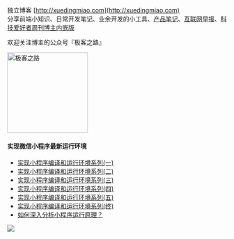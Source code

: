 独立博客 [http://xuedingmiao.com](http://xuedingmiao.com)   
分享前端小知识、日常开发笔记、业余开发的小工具、[产品笔记](http://xuedingmiao.com/tag/%E4%BA%A7%E5%93%81%E7%AC%94%E8%AE%B0.html)、[互联网早报](http://xuedingmiao.com/zaobao/)、[科技爱好者周刊](https://github.com/ruanyf/weekly)[博主内嵌版](http://xuedingmiao.com/science_lover/)  

欢迎关注博主的公众号『极客之路』  

<img src="http://xuedingmiao.com/images/qrcode_for_xdmj.jpg" alt="极客之路" height="185" /> 

#### 实现微信小程序最新运行环境

- [实现小程序编译和运行环境系列(一)](https://mp.weixin.qq.com/s/OjW7GYrNSq-5ojGC3Qa83g)
- [实现小程序编译和运行环境系列(二)](https://mp.weixin.qq.com/s/f6onZC8AWyqg7GL-e0pFXw)
- [实现小程序编译和运行环境系列(三)](https://mp.weixin.qq.com/s/p9xhv1wxhERAn3LlsFVxHA)
- [实现小程序编译和运行环境系列(四)](https://mp.weixin.qq.com/s/StENBEoEIl2_9PrQYl5xkg)
- [实现小程序编译和运行环境系列(五)](https://mp.weixin.qq.com/s/FMrmmAZoayld19WKW75hyQ)
- [实现小程序编译和运行环境系列(终)](https://mp.weixin.qq.com/s/go4imhKuAXv808c52UyiNg)
- [如何深入分析小程序运行原理？](https://mp.weixin.qq.com/s/ZbUFogydJ1d1wGKIjzc21Q)

![](https://visitor-badge.glitch.me/badge?page_id=xuedingmiaojun.xuedingmiaojun)  

<!--
<iframe height="450px"  width="90%"  src="http://xuedingmiao.com" frameborder=0 allowfullscreen>
 </iframe>
**xuedingmiaojun/xuedingmiaojun** is a ✨ _special_ ✨ repository because its `README.md` (this file) appears on your GitHub profile.

Here are some ideas to get you started:

- 🔭 I’m currently working on ...
- 🌱 I’m currently learning ...
- 👯 I’m looking to collaborate on ...
- 🤔 I’m looking for help with ...
- 💬 Ask me about ...
- 📫 How to reach me: ...
- 😄 Pronouns: ...
- ⚡ Fun fact: ...
-->
